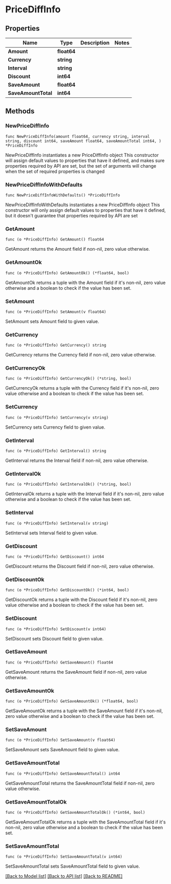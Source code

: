 # PriceDiffInfo

## Properties

Name | Type | Description | Notes
------------ | ------------- | ------------- | -------------
**Amount** | **float64** |  | 
**Currency** | **string** |  | 
**Interval** | **string** |  | 
**Discount** | **int64** |  | 
**SaveAmount** | **float64** |  | 
**SaveAmountTotal** | **int64** |  | 

## Methods

### NewPriceDiffInfo

`func NewPriceDiffInfo(amount float64, currency string, interval string, discount int64, saveAmount float64, saveAmountTotal int64, ) *PriceDiffInfo`

NewPriceDiffInfo instantiates a new PriceDiffInfo object
This constructor will assign default values to properties that have it defined,
and makes sure properties required by API are set, but the set of arguments
will change when the set of required properties is changed

### NewPriceDiffInfoWithDefaults

`func NewPriceDiffInfoWithDefaults() *PriceDiffInfo`

NewPriceDiffInfoWithDefaults instantiates a new PriceDiffInfo object
This constructor will only assign default values to properties that have it defined,
but it doesn't guarantee that properties required by API are set

### GetAmount

`func (o *PriceDiffInfo) GetAmount() float64`

GetAmount returns the Amount field if non-nil, zero value otherwise.

### GetAmountOk

`func (o *PriceDiffInfo) GetAmountOk() (*float64, bool)`

GetAmountOk returns a tuple with the Amount field if it's non-nil, zero value otherwise
and a boolean to check if the value has been set.

### SetAmount

`func (o *PriceDiffInfo) SetAmount(v float64)`

SetAmount sets Amount field to given value.


### GetCurrency

`func (o *PriceDiffInfo) GetCurrency() string`

GetCurrency returns the Currency field if non-nil, zero value otherwise.

### GetCurrencyOk

`func (o *PriceDiffInfo) GetCurrencyOk() (*string, bool)`

GetCurrencyOk returns a tuple with the Currency field if it's non-nil, zero value otherwise
and a boolean to check if the value has been set.

### SetCurrency

`func (o *PriceDiffInfo) SetCurrency(v string)`

SetCurrency sets Currency field to given value.


### GetInterval

`func (o *PriceDiffInfo) GetInterval() string`

GetInterval returns the Interval field if non-nil, zero value otherwise.

### GetIntervalOk

`func (o *PriceDiffInfo) GetIntervalOk() (*string, bool)`

GetIntervalOk returns a tuple with the Interval field if it's non-nil, zero value otherwise
and a boolean to check if the value has been set.

### SetInterval

`func (o *PriceDiffInfo) SetInterval(v string)`

SetInterval sets Interval field to given value.


### GetDiscount

`func (o *PriceDiffInfo) GetDiscount() int64`

GetDiscount returns the Discount field if non-nil, zero value otherwise.

### GetDiscountOk

`func (o *PriceDiffInfo) GetDiscountOk() (*int64, bool)`

GetDiscountOk returns a tuple with the Discount field if it's non-nil, zero value otherwise
and a boolean to check if the value has been set.

### SetDiscount

`func (o *PriceDiffInfo) SetDiscount(v int64)`

SetDiscount sets Discount field to given value.


### GetSaveAmount

`func (o *PriceDiffInfo) GetSaveAmount() float64`

GetSaveAmount returns the SaveAmount field if non-nil, zero value otherwise.

### GetSaveAmountOk

`func (o *PriceDiffInfo) GetSaveAmountOk() (*float64, bool)`

GetSaveAmountOk returns a tuple with the SaveAmount field if it's non-nil, zero value otherwise
and a boolean to check if the value has been set.

### SetSaveAmount

`func (o *PriceDiffInfo) SetSaveAmount(v float64)`

SetSaveAmount sets SaveAmount field to given value.


### GetSaveAmountTotal

`func (o *PriceDiffInfo) GetSaveAmountTotal() int64`

GetSaveAmountTotal returns the SaveAmountTotal field if non-nil, zero value otherwise.

### GetSaveAmountTotalOk

`func (o *PriceDiffInfo) GetSaveAmountTotalOk() (*int64, bool)`

GetSaveAmountTotalOk returns a tuple with the SaveAmountTotal field if it's non-nil, zero value otherwise
and a boolean to check if the value has been set.

### SetSaveAmountTotal

`func (o *PriceDiffInfo) SetSaveAmountTotal(v int64)`

SetSaveAmountTotal sets SaveAmountTotal field to given value.



[[Back to Model list]](../README.md#documentation-for-models) [[Back to API list]](../README.md#documentation-for-api-endpoints) [[Back to README]](../README.md)


